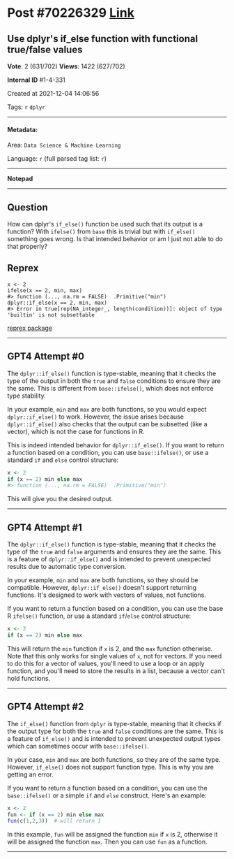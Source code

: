 
# Post \#70226329 [Link](https://stackoverflow.com/questions/70226329/)

## Use dplyr's if_else function with functional true/false values

**Vote**: 2 (631/702) **Views**: 1422 (627/702) 

**Internal ID** \#1-4-331

Created at 2021-12-04 14:06:56

Tags: `r` `dplyr`

----------

#### Metadata:

Area: `Data Science & Machine Learning`

Language: `r` (full parsed tag list: `r`)

----------

**Notepad**


----------


## Question


How can dplyr's `if_else()` function be used such that its output is a function? With `ifelse()` from `base` this is trivial but with `if_else()` something goes wrong. Is that intended behavior or am I just not able to do that properly?

## Reprex


```
x <- 2
ifelse(x == 2, min, max)
#> function (..., na.rm = FALSE)  .Primitive("min")
dplyr::if_else(x == 2, min, max)
#> Error in true[rep(NA_integer_, length(condition))]: object of type 'builtin' is not subsettable
```

[reprex package](https://reprex.tidyverse.org)


----------
        
## GPT4 Attempt \#0

The `dplyr::if_else()` function is type-stable, meaning that it checks the type of the output in both the `true` and `false` conditions to ensure they are the same. This is different from `base::ifelse()`, which does not enforce type stability.

In your example, `min` and `max` are both functions, so you would expect `dplyr::if_else()` to work. However, the issue arises because `dplyr::if_else()` also checks that the output can be subsetted (like a vector), which is not the case for functions in R.

This is indeed intended behavior for `dplyr::if_else()`. If you want to return a function based on a condition, you can use `base::ifelse()`, or use a standard `if` and `else` control structure:

```r
x <- 2
if (x == 2) min else max
#> function (..., na.rm = FALSE)  .Primitive("min")
```

This will give you the desired output.

--------

## GPT4 Attempt \#1

The `dplyr::if_else()` function is type-stable, meaning that it checks the type of the `true` and `false` arguments and ensures they are the same. This is a feature of `dplyr::if_else()` and is intended to prevent unexpected results due to automatic type conversion.

In your example, `min` and `max` are both functions, so they should be compatible. However, `dplyr::if_else()` doesn't support returning functions. It's designed to work with vectors of values, not functions.

If you want to return a function based on a condition, you can use the base R `ifelse()` function, or use a standard `if`/`else` control structure:

```r
x <- 2
if (x == 2) min else max
```

This will return the `min` function if `x` is 2, and the `max` function otherwise. Note that this only works for single values of `x`, not for vectors. If you need to do this for a vector of values, you'll need to use a loop or an apply function, and you'll need to store the results in a list, because a vector can't hold functions.

--------

## GPT4 Attempt \#2

The `if_else()` function from `dplyr` is type-stable, meaning that it checks if the output type for both the `true` and `false` conditions are the same. This is a feature of `if_else()` and is intended to prevent unexpected output types which can sometimes occur with `base::ifelse()`. 

In your case, `min` and `max` are both functions, so they are of the same type. However, `if_else()` does not support function type. This is why you are getting an error.

If you want to return a function based on a condition, you can use the `base::ifelse()` or a simple `if` and `else` construct. Here's an example:

```r
x <- 2
fun <- if (x == 2) min else max
fun(c(1,2,3))  # will return 1
```

In this example, `fun` will be assigned the function `min` if `x` is 2, otherwise it will be assigned the function `max`. Then you can use `fun` as a function.

--------

